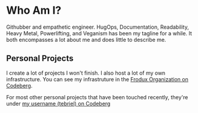 # Who Am I?

Githubber and empathetic engineer. HugOps, Documentation, Readability, Heavy Metal, Powerlifting, and
Veganism has been my tagline for a while. It both encompasses a lot about me and does little to describe me.

## Personal Projects

I create a lot of projects I won't finish. I also host a lot of my own infrastructure. You can see my
infrastruture in the [Frodux Organization on Codeberg](https://codeberg.org/Frodux).

For most other personal projects that have been touched recently, they're under [my username (tebriel) on
Codeberg](https://codeberg.org/tebriel)

